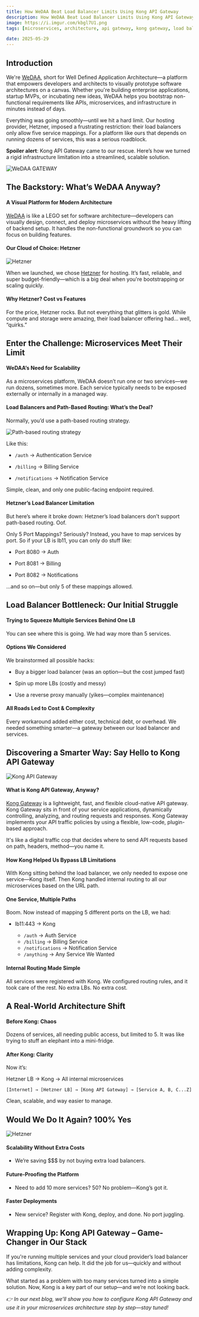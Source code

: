 ```yaml
---
title: How WeDAA Beat Load Balancer Limits Using Kong API Gateway
description: How WeDAA Beat Load Balancer Limits Using Kong API Gateway
image: https://i.imgur.com/kbgl7U1.png
tags: [microservices, architecture, api gateway, kong gateway, load balancer, hetzner, path based routing, cloud infrastructure, scaling microservices, cloud cost optimization, infrastructure challenges, backend architecture, platform engineering, api management]

date: 2025-05-29
---
```


## Introduction

We're [WeDAA](https://www.wedaa.tech/), short for Well Defined Application Architecture—a platform that empowers developers and architects to visually prototype software architectures on a canvas. Whether you're building enterprise applications, startup MVPs, or incubating new ideas, WeDAA helps you bootstrap non-functional requirements like APIs, microservices, and infrastructure in minutes instead of days.

Everything was going smoothly—until we hit a hard limit. Our hosting provider, Hetzner, imposed a frustrating restriction: their load balancers only allow five service mappings. For a platform like ours that depends on running dozens of services, this was a serious roadblock.

**Spoiler alert**: Kong API Gateway came to our rescue. Here’s how we turned a rigid infrastructure limitation into a streamlined, scalable solution.

![WeDAA GATEWAY](/img/blog/kong-apigateway/intro.png)

## The Backstory: What’s WeDAA Anyway?

#### A Visual Platform for Modern Architecture
[WeDAA](https://www.wedaa.tech/) is like a LEGO set for software architecture—developers can visually design, connect, and deploy microservices without the heavy lifting of backend setup. It handles the non-functional groundwork so you can focus on building features.

#### Our Cloud of Choice: Hetzner

![Hetzner](/img/blog/kong-apigateway/hetzner.png)

When we launched, we chose [Hetzner](https://www.hetzner.com/) for hosting. It’s fast, reliable, and super budget-friendly—which is a big deal when you're bootstrapping or scaling quickly.

#### Why Hetzner? Cost vs Features
For the price, Hetzner rocks. But not everything that glitters is gold. While compute and storage were amazing, their load balancer offering had… well, “quirks.”

## Enter the Challenge: Microservices Meet Their Limit

#### WeDAA’s Need for Scalability
As a microservices platform, WeDAA doesn’t run one or two services—we run dozens, sometimes more. Each service typically needs to be exposed externally or internally in a managed way.

#### Load Balancers and Path-Based Routing: What’s the Deal?

Normally, you’d use a path-based routing strategy. 

![Path-based routing strategy](/img/blog/kong-apigateway/path-based-routing.png)

Like this:

- `/auth` → Authentication Service

- `/billing` → Billing Service

- `/notifications` → Notification Service

Simple, clean, and only one public-facing endpoint required.

#### Hetzner’s Load Balancer Limitation
But here’s where it broke down: Hetzner’s load balancers don’t support path-based routing. Oof.

Only 5 Port Mappings? Seriously?
Instead, you have to map services by port. So if your LB is lb11, you can only do stuff like:

- Port 8080 → Auth

- Port 8081 → Billing

- Port 8082 → Notifications

...and so on—but only 5 of these mappings allowed.

## Load Balancer Bottleneck: Our Initial Struggle

#### Trying to Squeeze Multiple Services Behind One LB
You can see where this is going. We had way more than 5 services.

#### Options We Considered

We brainstormed all possible hacks:

- Buy a bigger load balancer (was an option—but the cost jumped fast)

- Spin up more LBs (costly and messy)

- Use a reverse proxy manually (yikes—complex maintenance)

#### All Roads Led to Cost & Complexity

Every workaround added either cost, technical debt, or overhead. We needed something smarter—a gateway between our load balancer and services.

## Discovering a Smarter Way: Say Hello to Kong API Gateway

![Kong API Gateway](https://miro.medium.com/v2/resize:fit:1020/1*vi1keg-mSEHuQCMcPK_orw.png)

#### What is Kong API Gateway, Anyway?

[Kong Gateway](https://docs.konghq.com/gateway/3.10.x/get-started/) is a lightweight, fast, and flexible cloud-native API gateway. Kong Gateway sits in front of your service applications, dynamically controlling, analyzing, and routing requests and responses. Kong Gateway implements your API traffic policies by using a flexible, low-code, plugin-based approach.

It's like a digital traffic cop that decides where to send API requests based on path, headers, method—you name it.

#### How Kong Helped Us Bypass LB Limitations
With Kong sitting behind the load balancer, we only needed to expose one service—Kong itself. Then Kong handled internal routing to all our microservices based on the URL path.

#### One Service, Multiple Paths
Boom. Now instead of mapping 5 different ports on the LB, we had:

- lb11:443 → Kong

    - `/auth`          → Auth Service
    - `/billing`       → Billing Service
    - `/notifications` → Notification Service
    - `/anything`      → Any Service We Wanted

#### Internal Routing Made Simple
All services were registered with Kong. We configured routing rules, and it took care of the rest. No extra LBs. No extra cost.


## A Real-World Architecture Shift
#### Before Kong: Chaos
Dozens of services, all needing public access, but limited to 5. It was like trying to stuff an elephant into a mini-fridge.

#### After Kong: Clarity

Now it’s:

Hetzner LB → Kong → All internal microservices

```
[Internet] → [Hetzner LB] → [Kong API Gateway] → [Service A, B, C...Z]
```

Clean, scalable, and way easier to manage.

## Would We Do It Again? 100% Yes

![Hetzner](/img/blog/kong-apigateway/developer.png)

#### Scalability Without Extra Costs
- We’re saving $$$ by not buying extra load balancers.

#### Future-Proofing the Platform
- Need to add 10 more services? 50? No problem—Kong’s got it.

#### Faster Deployments
- New service? Register with Kong, deploy, and done. No port juggling.

## Wrapping Up: Kong API Gateway – Game-Changer in Our Stack

If you're running multiple services and your cloud provider’s load balancer has limitations, Kong can help. It did the job for us—quickly and without adding complexity.

What started as a problem with too many services turned into a simple solution. Now, Kong is a key part of our setup—and we’re not looking back.

*👉 In our next blog, we’ll show you how to configure Kong API Gateway and use it in your microservices architecture step by step—stay tuned!*